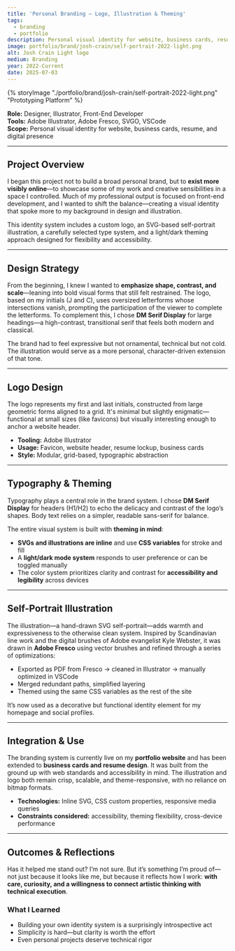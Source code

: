 ```yaml
---
title: 'Personal Branding – Logo, Illustration & Theming'
tags:
  - branding
  - portfolio
description: Personal visual identity for website, business cards, resume, and digital presence 
image: portfolio/brand/josh-crain/self-portrait-2022-light.png
alt: Josh Crain Light logo
medium: Branding
year: 2022-Current
date: 2025-07-03
---
```

{% storyImage "./portfolio/brand/josh-crain/self-portrait-2022-light.png" "Prototyping Platform" %}

**Role:** Designer, Illustrator, Front-End Developer  
**Tools:** Adobe Illustrator, Adobe Fresco, SVGO, VSCode  
**Scope:** Personal visual identity for website, business cards, resume, and digital presence  

---

## Project Overview

I began this project not to build a broad personal brand, but to **exist more visibly online**—to showcase some of my work and creative sensibilities in a space I controlled. Much of my professional output is focused on front-end development, and I wanted to shift the balance—creating a visual identity that spoke more to my background in design and illustration.

This identity system includes a custom logo, an SVG-based self-portrait illustration, a carefully selected type system, and a light/dark theming approach designed for flexibility and accessibility.

---

## Design Strategy

From the beginning, I knew I wanted to **emphasize shape, contrast, and scale**—leaning into bold visual forms that still felt restrained. The logo, based on my initials (J and C), uses oversized letterforms whose intersections vanish, prompting the participation of the viewer to complete the letterforms. To complement this, I chose **DM Serif Display** for large headings—a high-contrast, transitional serif that feels both modern and classical.

The brand had to feel expressive but not ornamental, technical but not cold. The illustration would serve as a more personal, character-driven extension of that tone.

---

## Logo Design

The logo represents my first and last initials, constructed from large geometric forms aligned to a grid. It's minimal but slightly enigmatic—functional at small sizes (like favicons) but visually interesting enough to anchor a website header.

- **Tooling:** Adobe Illustrator  
- **Usage:** Favicon, website header, resume lockup, business cards  
- **Style:** Modular, grid-based, typographic abstraction  

---

## Typography & Theming

Typography plays a central role in the brand system. I chose **DM Serif Display** for headers (H1/H2) to echo the delicacy and contrast of the logo’s shapes. Body text relies on a simpler, readable sans-serif for balance.

The entire visual system is built with **theming in mind**:  
- **SVGs and illustrations are inline** and use **CSS variables** for stroke and fill  
- A **light/dark mode system** responds to user preference or can be toggled manually  
- The color system prioritizes clarity and contrast for **accessibility and legibility** across devices  

---

## Self-Portrait Illustration

The illustration—a hand-drawn SVG self-portrait—adds warmth and expressiveness to the otherwise clean system. Inspired by Scandinavian line work and the digital brushes of Adobe evangelist Kyle Webster, it was drawn in **Adobe Fresco** using vector brushes and refined through a series of optimizations:

- Exported as PDF from Fresco → cleaned in Illustrator → manually optimized in VSCode  
- Merged redundant paths, simplified layering  
- Themed using the same CSS variables as the rest of the site  

It’s now used as a decorative but functional identity element for my homepage and social profiles.

---

## Integration & Use

The branding system is currently live on my **portfolio website** and has been extended to **business cards and resume design**. It was built from the ground up with web standards and accessibility in mind. The illustration and logo both remain crisp, scalable, and theme-responsive, with no reliance on bitmap formats.

- **Technologies:** Inline SVG, CSS custom properties, responsive media queries  
- **Constraints considered:** accessibility, theming flexibility, cross-device performance  

---

## Outcomes & Reflections

Has it helped me stand out? I’m not sure. But it’s something I’m proud of—not just because it looks like me, but because it reflects how I work: **with care, curiosity, and a willingness to connect artistic thinking with technical execution**.

### What I Learned  
- Building your own identity system is a surprisingly introspective act  
- Simplicity is hard—but clarity is worth the effort  
- Even personal projects deserve technical rigor  
